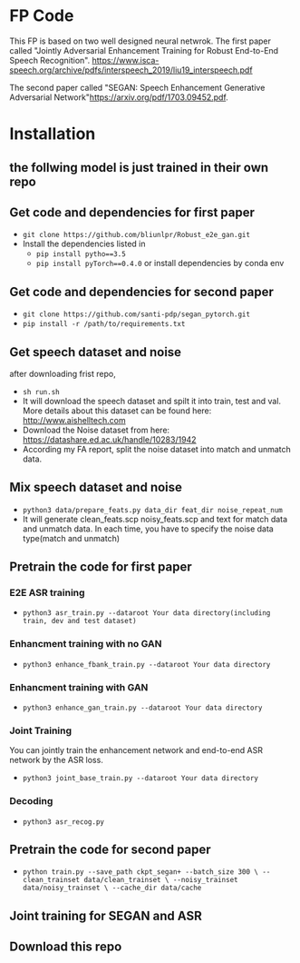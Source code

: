 FP Code
=======

This FP is based on two well designed neural netwrok. The first paper called
"Jointly Adversarial Enhancement Training for Robust End-to-End Speech Recognition". https://www.isca-speech.org/archive/pdfs/interspeech_2019/liu19_interspeech.pdf

The second paper called "SEGAN: Speech Enhancement Generative Adversarial Network"https://arxiv.org/pdf/1703.09452.pdf.  
 
# Installation
## the follwing model is just trained in their own repo
## Get code and dependencies for first paper
- `git clone https://github.com/bliunlpr/Robust_e2e_gan.git`
- Install the dependencies listed in 
  - `pip install pytho==3.5`
  - `pip install pyTorch==0.4.0`
or install dependencies by conda env
## Get code and dependencies for second paper
- `git clone https://github.com/santi-pdp/segan_pytorch.git`
- `pip install -r /path/to/requirements.txt`
## Get speech dataset and noise
after downloading frist repo,
- `sh run.sh`
- It will download the speech dataset and spilt it into train, test and val. More details about this dataset can be found here: http://www.aishelltech.com
- Download the Noise dataset from here: https://datashare.ed.ac.uk/handle/10283/1942
- According my FA report, split the noise dataset into match and unmatch data.
## Mix speech dataset and noise
- `python3 data/prepare_feats.py data_dir feat_dir noise_repeat_num`
- It will generate clean_feats.scp noisy_feats.scp and text for match data and unmatch data. In each time, you have to specify the noise data type(match and unmatch)
## Pretrain the code for first paper
### E2E ASR training
- `python3 asr_train.py --dataroot Your data directory(including train, dev and test dataset)` 
### Enhancment training with no GAN
- `python3 enhance_fbank_train.py --dataroot Your data directory`  
### Enhancment training with GAN
- `python3 enhance_gan_train.py --dataroot Your data directory`
### Joint Training
You can jointly train the enhancement network and end-to-end ASR network by the ASR loss.
- `python3 joint_base_train.py --dataroot Your data directory`
### Decoding
- `python3 asr_recog.py`
## Pretrain the code for second paper
- `python train.py --save_path ckpt_segan+ --batch_size 300 \
		--clean_trainset data/clean_trainset \
		--noisy_trainset data/noisy_trainset \
		--cache_dir data/cache`
## Joint training for SEGAN and ASR
Download this repo
- 




